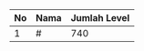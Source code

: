 | No | Nama            | Jumlah Level |
|----|-----------------|--------------|
| 1  | #    |    740        |
